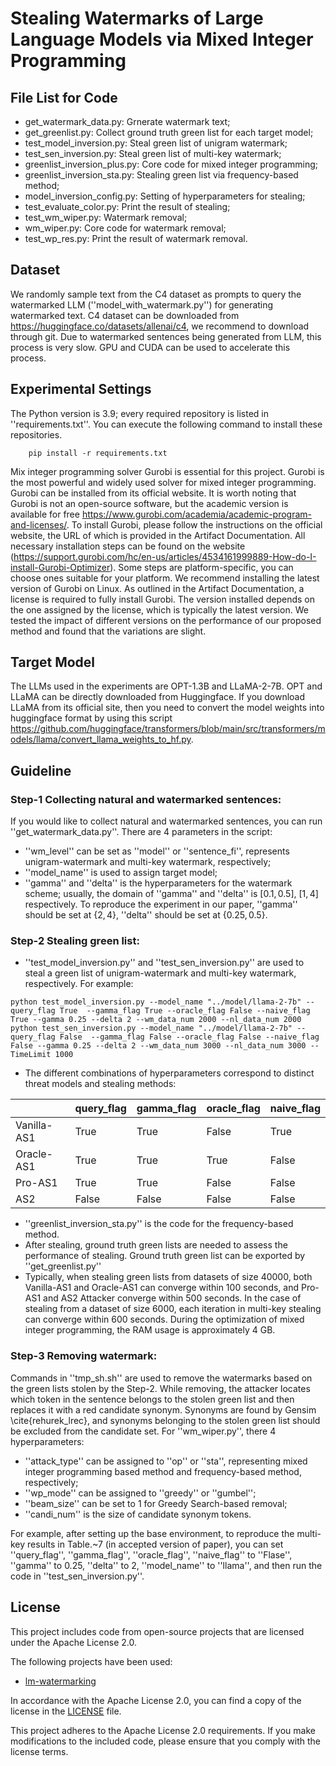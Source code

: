 # Stealing Watermarks of Large Language Models via Mixed Integer Programming

## File List for Code
* get_watermark_data.py: Grnerate watermark text;
* get_greenlist.py: Collect ground truth green list for each target model;
* test_model_inversion.py: Steal green list of unigram watermark;
* test_sen_inversion.py: Steal green list of multi-key watermark;
* greenlist_inversion_plus.py: Core code for mixed integer programming;
* greenlist_inversion_sta.py: Stealing green list via frequency-based method;
* model_inversion_config.py: Setting of hyperparameters for stealing;
* test_evaluate_color.py: Print the result of stealing;
* test_wm_wiper.py: Watermark removal;
* wm_wiper.py: Core code for watermark removal;
* test_wp_res.py: Print the result of watermark removal.

## Dataset
We randomly sample text from the C4 dataset as prompts to query the watermarked LLM (''model_with_watermark.py'') for generating watermarked text. C4 dataset can be downloaded from https://huggingface.co/datasets/allenai/c4, we recommend to download through git. Due to watermarked sentences being generated from LLM, this process is very slow. GPU and CUDA can be used to accelerate this process. 

## Experimental Settings
The Python version is 3.9; every required repository is listed in ''requirements.txt''. You can execute the following command to install these repositories.
```
    pip install -r requirements.txt
```

Mix integer programming solver Gurobi is essential for this project. Gurobi is the most powerful and widely used solver for mixed integer programming. Gurobi can be installed from its official website. It is worth noting that Gurobi is not an open-source software, but the academic version is available for free https://www.gurobi.com/academia/academic-program-and-licenses/. 
To install Gurobi, please follow the instructions on the official website, the URL of which is provided in the Artifact Documentation. All necessary installation steps can be found on the website (https://support.gurobi.com/hc/en-us/articles/4534161999889-How-do-I-install-Gurobi-Optimizer). Some steps are platform-specific, you can choose ones suitable for your platform.  We recommend installing the latest version of Gurobi on Linux. As outlined in the Artifact Documentation, a license is required to fully install Gurobi. The version installed depends on the one assigned by the license, which is typically the latest version. We tested the impact of different versions on the performance of our proposed method and found that the variations are slight.


## Target Model
The LLMs used in the experiments are OPT-1.3B and LLaMA-2-7B. OPT and LLaMA can be directly downloaded from Huggingface. If you download LLaMA from its official site, then you need to convert the model weights into huggingface format by using this script https://github.com/huggingface/transformers/blob/main/src/transformers/models/llama/convert_llama_weights_to_hf.py. 

## Guideline

### Step-1 Collecting natural and watermarked sentences:
If you would like to collect natural and watermarked sentences, you can run ''get_watermark_data.py''. 
There are 4 parameters in the script: 
* ''wm_level'' can be set as ''model'' or ''sentence_fi'', represents unigram-watermark and multi-key watermark, respectively; 
* ''model_name'' is used to assign target model; 
* ''gamma'' and ''delta'' is the hyperparameters for the watermark scheme; usually, the domain of ''gamma'' and ''delta'' is $[0.1, 0.5]$, $[1, 4]$ respectively. To reproduce the experiment in our paper, ''gamma'' should be set at $\{2, 4\}$, ''delta'' should be set at $\{0.25, 0.5\}$.

### Step-2 Stealing green list:
* ''test_model_inversion.py'' and ''test_sen_inversion.py'' are used to steal a green list of unigram-watermark and multi-key watermark, respectively. For example: 
```
python test_model_inversion.py --model_name "../model/llama-2-7b" --query_flag True  --gamma_flag True --oracle_flag False --naive_flag True --gamma 0.25 --delta 2 --wm_data_num 2000 --nl_data_num 2000
python test_sen_inversion.py --model_name "../model/llama-2-7b" --query_flag False  --gamma_flag False --oracle_flag False --naive_flag False --gamma 0.25 --delta 2 --wm_data_num 3000 --nl_data_num 3000 --TimeLimit 1000
```
* The different combinations of  hyperparameters correspond to distinct threat models and stealing methods: 
  
|             | query_flag | gamma_flag | oracle_flag | naive_flag |
|-------------|------------|------------|-------------|------------|
| Vanilla-AS1 | True       | True       | False       | True       |
| Oracle-AS1  | True       | True       | True        | False      |
| Pro-AS1     | True       | True       | False       | False      |
| AS2         | False      | False      | False       | False      |

* ''greenlist_inversion_sta.py'' is the code for the frequency-based method. 
* After stealing, ground truth green lists are needed to assess the performance of stealing. Ground truth green list can be exported by ''get_greenlist.py''
* Typically, when stealing green lists from datasets of size 40000, both Vanilla-AS1 and Oracle-AS1 can converge within 100 seconds, and Pro-AS1 and AS2 Attacker converge within 500 seconds. In the case of stealing from a dataset of size 6000, each iteration in multi-key stealing can converge within 600 seconds. During the optimization of mixed integer programming, the RAM usage is approximately 4 GB. 

### Step-3 Removing watermark:
Commands in ''tmp_sh.sh'' are used to remove the watermarks based on the green lists stolen by the Step-2. While removing, the attacker locates which token in the sentence belongs to the stolen green list and then replaces it with a red candidate synonym. Synonyms are found by Gensim \cite{rehurek_lrec}, and synonyms belonging to the stolen green list should be excluded from the candidate set. For ''wm_wiper.py'', there 4 hyperparameters: 
* ''attack_type'' can be assigned to ''op'' or ''sta'', representing mixed integer programming based method and frequency-based method, respectively; 
* ''wp_mode'' can be assigned to ''greedy'' or ''gumbel''; 
* ''beam_size'' can be set to 1 for Greedy Search-based removal; 
* ''candi_num'' is the size of candidate synonym tokens.

For example, after setting up the base environment, to reproduce the multi-key results in Table.~7 (in accepted version of paper), you can set ''query_flag'', ''gamma_flag'', ''oracle_flag'', ''naive_flag'' to ''Flase'', ''gamma'' to 0.25, ''delta'' to 2, ''model_name'' to ''llama'', and then run the code in ''test_sen_inversion.py''. 

## License

This project includes code from open-source projects that are licensed under the Apache License 2.0. 

The following projects have been used:
- [lm-watermarking](https://github.com/jwkirchenbauer/lm-watermarking)

In accordance with the Apache License 2.0, you can find a copy of the license in the [LICENSE](./LICENSE-2.0.txt) file.

This project adheres to the Apache License 2.0 requirements. If you make modifications to the included code, please ensure that you comply with the license terms.